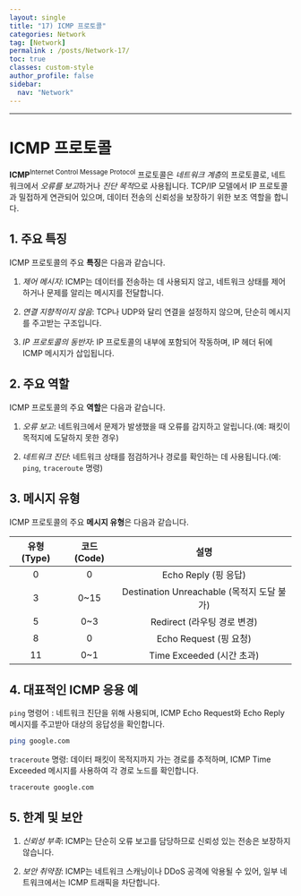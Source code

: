 ```yaml
---
layout: single
title: "17) ICMP 프로토콜"
categories: Network
tag: [Network]
permalink : /posts/Network-17/
toc: true
classes: custom-style
author_profile: false
sidebar:
  nav: "Network"
---
```


<hr>

# ICMP 프로토콜

**ICMP**<sup>Internet Control Message Protocol</sup> 프로토콜은 *네트워크 계층*의 프로토콜로, 네트워크에서 *오류를 보고*하거나 *진단 목적*으로 사용됩니다. TCP/IP 모델에서 IP 프로토콜과 밀접하게 연관되어 있으며, 데이터 전송의 신뢰성을 보장하기 위한 보조 역할을 합니다.


## 1. 주요 특징

ICMP 프로토콜의 주요 **특징**은 다음과 같습니다.

1. *제어 메시지*: ICMP는 데이터를 전송하는 데 사용되지 않고, 네트워크 상태를 제어하거나 문제를 알리는 메시지를 전달합니다.

2. *연결 지향적이지 않음*: TCP나 UDP와 달리 연결을 설정하지 않으며, 단순히 메시지를 주고받는 구조입니다.

3. *IP 프로토콜의 동반자*: IP 프로토콜의 내부에 포함되어 작동하며, IP 헤더 뒤에 ICMP 메시지가 삽입됩니다.

## 2. 주요 역할

ICMP 프로토콜의 주요 **역할**은 다음과 같습니다.

1. *오류 보고*: 네트워크에서 문제가 발생했을 때 오류를 감지하고 알립니다.(예: 패킷이 목적지에 도달하지 못한 경우)

2. *네트워크 진단*: 네트워크 상태를 점검하거나 경로를 확인하는 데 사용됩니다.(예: `ping`, `traceroute` 명령)

## 3. 메시지 유형

ICMP 프로토콜의 주요 **메시지 유형**은 다음과 같습니다.

| **유형(Type)** | **코드(Code)** |                   **설명**                    |
|:----------:|:----------:|:------------------------------------------:|
| 0          | 0          | Echo Reply (핑 응답)                       |
| 3          | 0~15       | Destination Unreachable (목적지 도달 불가) |
| 5          | 0~3        | Redirect (라우팅 경로 변경)                |
| 8          | 0          | Echo Request (핑 요청)                     |
| 11         | 0~1        | Time Exceeded (시간 초과)                  |

## 4. 대표적인 ICMP 응용 예

`ping` 명령어 : 네트워크 진단을 위해 사용되며, ICMP Echo Request와 Echo Reply 메시지를 주고받아 대상의 응답성을 확인합니다.

```bash
ping google.com
```

`traceroute` 명령: 데이터 패킷이 목적지까지 가는 경로를 추적하며, ICMP Time Exceeded 메시지를 사용하여 각 경로 노드를 확인합니다.

```bash
traceroute google.com
```

## 5. 한계 및 보안

1. *신뢰성 부족*: ICMP는 단순히 오류 보고를 담당하므로 신뢰성 있는 전송은 보장하지 않습니다.

2. *보안 취약점*: ICMP는 네트워크 스캐닝이나 DDoS 공격에 악용될 수 있어, 일부 네트워크에서는 ICMP 트래픽을 차단합니다.